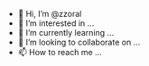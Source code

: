 - 👋 Hi, I’m @zzoral
- 👀 I’m interested in ...
- 🌱 I’m currently learning ...
- 💞️ I’m looking to collaborate on ...
- 📫 How to reach me ...

<!---
zzoral/zzoral is a ✨ special ✨ repository because its `README.md` (this file) appears on your GitHub profile.
You can click the Preview link to take a look at your changes.
--->
